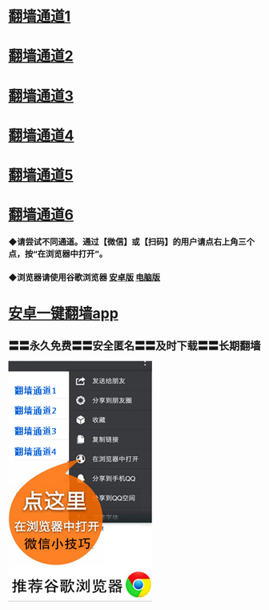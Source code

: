 # <a href="https://cdn.rawgit.com/ogate/up/master/oGate.htm?from=oGate&from=gygit1">翻墙通道1</a>
# <a href="https://s3.eu-west-2.amazonaws.com/ogatel/oGate.htm?from=oGate&from=gygit2">翻墙通道2</a>
# <a href="https://s3.eu-central-1.amazonaws.com/ogatef/oGate.htm?from=oGate&from=gygit3">翻墙通道3</a>
# <a href="https://s3-ap-southeast-2.amazonaws.com/ogatey/oGate.htm?from=oGate&from=gygit4">翻墙通道4</a>
# <a href="https://s3.ap-northeast-2.amazonaws.com/ogates/oGate.htm?from=oGate&from=gygit5">翻墙通道5</a>
# <a href="https://s3.ap-south-1.amazonaws.com/ogatem/oGate.htm?from=oGate&from=gygit6">翻墙通道6</a>
### ◆请尝试不同通道。通过【微信】或【扫码】的用户请点右上角三个点，按“在浏览器中打开”。
### ◆浏览器请使用谷歌浏览器  <a href="https://raw.githubusercontent.com/ogate/up/master/chrome.apk">安卓版</a>    <a href="https://raw.githubusercontent.com/ogate/up/master/chrome.zip">电脑版</a>  


# <a href="https://raw.githubusercontent.com/ogate/up/master/ogate.apk">安卓一键翻墙app</a> 
## 〓〓永久免费〓〓安全匿名〓〓及时下载〓〓长期翻墙
 <tr>
    <td align=center><img src="https://github.com/gyhhx/image/blob/master/gy2-1.jpg" /></td>
 </tr>
